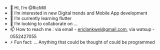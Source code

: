 - 👋 Hi, I’m @RicMill
- 👀 I’m interested in new Digital trends and Mobile App development
- 🌱 I’m currently learning flutter 
- 💞️ I’m looking to collaborate on ...
- 📫 How to reach me : via email - ericlankwei@gmail.com, via watsup - 0552427055
- ⚡ Fun fact: ... Anything that could be thought of could be programmed

<!---
RicMill/RicMill is a ✨ special ✨ repository because its `README.md` (this file) appears on your GitHub profile.
You can click the Preview link to take a look at your changes.
--->
